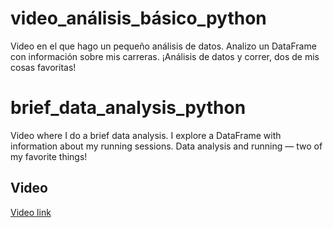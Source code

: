 # video_análisis_básico_python
Video en el que hago un pequeño análisis de datos. Analizo un DataFrame con información sobre mis carreras. ¡Análisis de datos y correr, dos de mis cosas favoritas!

# brief_data_analysis_python
Video where I do a brief data analysis. I explore a DataFrame with information about my running sessions. Data analysis and running — two of my favorite things!

## Video
[Video link](https://www.youtube.com/watch?v=le0IhmlV7hU&t=242s)

